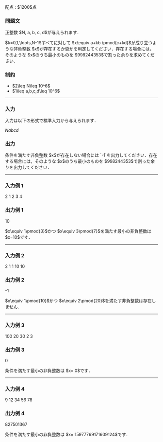 
<div>

<span>

<span>

<p>
配点 : $1200$点
</p>

<div>

<section>

### **問題文**

<p>
正整数 $N, a, b, c, d$が与えられます．
</p>

<p>
$k=0,1,\ldots,N-1$すべてに対して $x\equiv a+kb \pmod{c+kd}$が成り立つような非負整数 $x$が存在するか否かを判定してください．存在する場合には，そのような $x$のうち最小のものを $998244353$で割った余りを求めてください．
</p>

</section>

</div>

<div>

<section>

### **制約**

<ul>

<li>
$2\leq N\leq 10^6$
</li>

<li>
$1\leq a,b,c,d\leq 10^6$
</li>

</ul>

</section>

</div>

---

<div>

<div>

<section>

### **入力**

<p>
入力は以下の形式で標準入力から与えられます．
</p>

<div>

$N$$a$$b$$c$$d$
</div>

</section>

</div>

<div>

<section>

### **出力**

<p>
条件を満たす非負整数 $x$が存在しない場合には `-1`を出力してください．存在する場合には，そのような $x$のうち最小のものを $998244353$で割った余りを出力してください．
</p>

</section>

</div>

</div>

---

<div>

<section>

### **入力例 1**

<div>

2 1 2 3 4

</div>

</section>

</div>

<div>

<section>

### **出力例 1**

<div>

10

</div>

<p>
$x\equiv 1\pmod{3}$かつ $x\equiv 3\pmod{7}$を満たす最小の非負整数は $x=10$です．
</p>

</section>

</div>

---

<div>

<section>

### **入力例 2**

<div>

2 1 1 10 10

</div>

</section>

</div>

<div>

<section>

### **出力例 2**

<div>

-1

</div>

<p>
$x\equiv 1\pmod{10}$かつ $x\equiv 2\pmod{20}$を満たす非負整数は存在しません．
</p>

</section>

</div>

---

<div>

<section>

### **入力例 3**

<div>

100 20 30 2 3

</div>

</section>

</div>

<div>

<section>

### **出力例 3**

<div>

0

</div>

<p>
条件を満たす最小の非負整数は $x= 0$です．
</p>

</section>

</div>

---

<div>

<section>

### **入力例 4**

<div>

9 12 34 56 78

</div>

</section>

</div>

<div>

<section>

### **出力例 4**

<div>

827501367

</div>

<p>
条件を満たす最小の非負整数は $x= 15977769171609124$です．
</p>

</section>

</div>

</span>

</span>

</div>
